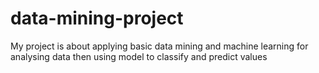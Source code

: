 # data-mining-project
My project is about applying basic data mining and machine learning for analysing data then using model to classify and predict values
